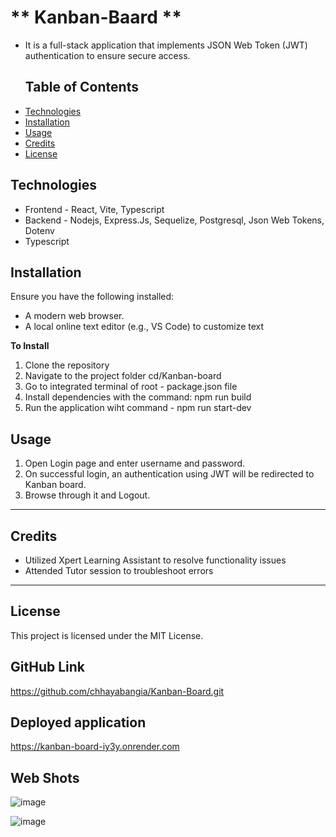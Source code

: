 # ** Kanban-Baard **

* It is a full-stack application that implements JSON Web Token (JWT) authentication to ensure secure access.

  ## Table of Contents 

- [Technologies](#Technologies)
- [Installation](#installation)
- [Usage](#usage)
- [Credits](#credits)
- [License](#license)

## **Technologies**
* Frontend - React, Vite, Typescript
* Backend - Nodejs, Express.Js, Sequelize, Postgresql, Json Web Tokens, Dotenv
* Typescript

## **Installation**
Ensure you have the following installed:
* A modern web browser.
* A local online text editor (e.g., VS Code) to customize text
  
**To Install**
 1. Clone the repository
 2. Navigate to the project folder cd/Kanban-board
 3. Go to integrated terminal of root - package.json file
 4. Install dependencies with the command: npm run build
 5. Run the application wiht command - npm run start-dev
 
## **Usage**
  1. Open Login page and enter username and password.
  2. On successful login, an authentication using JWT will be redirected to Kanban board.
  3. Browse through it and Logout.
---
## **Credits**
- Utilized Xpert Learning Assistant to resolve functionality issues
- Attended Tutor session to troubleshoot errors

---
## **License**
This project is licensed under the MIT License. 

## **GitHub Link**
https://github.com/chhayabangia/Kanban-Board.git

## **Deployed application**
https://kanban-board-iy3y.onrender.com

## **Web Shots**

![image](https://github.com/user-attachments/assets/a9494165-d1df-4c67-8378-911f1d175481)


![image](https://github.com/user-attachments/assets/0866c3f9-c02a-4907-8360-b62129190064)


